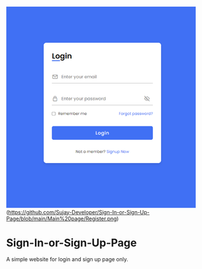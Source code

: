 ![logo](https://github.com/Sujay-Developer/Sign-In-or-Sign-Up-Page/blob/main/Main%20page/login.png)(https://github.com/Sujay-Developer/Sign-In-or-Sign-Up-Page/blob/main/Main%20page/Register.png)
# Sign-In-or-Sign-Up-Page
A simple website for login and sign up page only.
